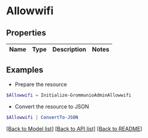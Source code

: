 # Allowwifi
## Properties

Name | Type | Description | Notes
------------ | ------------- | ------------- | -------------

## Examples

- Prepare the resource
```powershell
$Allowwifi = Initialize-GrommunioAdminAllowwifi 
```

- Convert the resource to JSON
```powershell
$Allowwifi | ConvertTo-JSON
```

[[Back to Model list]](../README.md#documentation-for-models) [[Back to API list]](../README.md#documentation-for-api-endpoints) [[Back to README]](../README.md)

